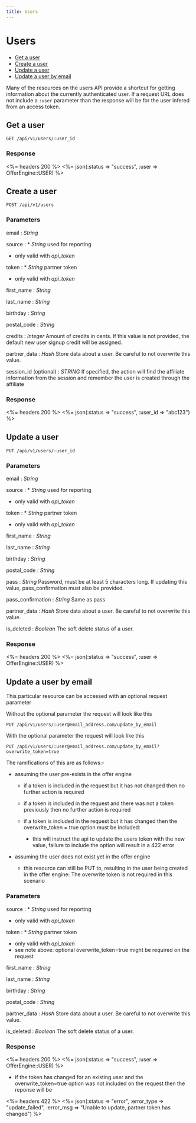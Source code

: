 ```yaml
---
title: Users
---
```


# Users

* [Get a user](/v1/users/#get-a-user)
* [Create a user](/v1/users/#create-a-user)
* [Update a user](/v1/users/#update-a-user)
* [Update a user by email](/v1/users/#update-a-user-by-email)

Many of the resources on the users API provide a shortcut for getting
information about the currently authenticated user. If a request URL
does not include a `:user` parameter than the response will be for the
user infered from an access token.


## Get a user

    GET /api/v1/users/:user_id

### Response

<%= headers 200 %>
<%= json(:status => "success", :user => OfferEngine::USER) %>



## Create a user

    POST /api/v1/users


### Parameters

email
: _String_

source
: * _String_ used for reporting
  * only valid with _api_token_

token
: * _String_ partner token
  * only valid with _api_token_

first_name
: _String_

last_name
: _String_

birthday
: _String_

postal_code
: _String_

credits
: _Integer_ Amount of credits in cents. If this value is not provided, the default new user signup credit will be assigned.

partner_data
: _Hash_ Store data about a user.  Be careful to not overwrite this value.

session_id (optional)
: _STRING_ If specified, the action will find the affiliate information from the session and remember the user is created through the affiliate

### Response

<%= headers 200 %>
<%= json(:status => "success", :user_id => "abc123") %>


## Update a user

    PUT /api/v1/users/:user_id


### Parameters

email
: _String_

source
: * _String_ used for reporting
  * only valid with _api_token_

token
: * _String_ partner token
  * only valid with _api_token_

first_name
: _String_

last_name
: _String_

birthday
: _String_

postal_code
: _String_

pass
: _String_ Password, must be at least 5 characters long. If updating this value, pass_confirmation must also be
provided.

pass_confirmation
: _String_ Same as pass

partner_data
: _Hash_ Store data about a user.  Be careful to not overwrite this value.

is_deleted
: _Boolean_ The soft delete status of a user.

### Response

<%= headers 200 %>
<%= json(:status => "success", :user => OfferEngine::USER) %>


## Update a user by email
This particular resource can be accessed with an optional request parameter

Without the optional parameter the request will look like this

    PUT /api/v1/users/:user@email_address.com/update_by_email

With the optional parameter the request will look like this

    PUT /api/v1/users/:user@email_address.com/update_by_email?overwrite_token=true

The ramifications of this are as follows:-

* assuming the user pre-exists in the offer engine

  * if a token is included in the request but it has not changed
  then no further action is required

  * if a token is included in the request and there was not a token previously
  then no further action is required

  * if a token is included in the request but it has changed
  then the overwrite_token = true option must be included:
    * this will instruct the api to update the users token with the new value,
    failure to include the option will result in a 422 error

* assuming the user does not exist yet in the offer engine

  * this resource can still be PUT to,
  resulting in the user being created in the offer engine:
  The overwrite token is not required in this scenario


### Parameters

source
: * _String_ used for reporting
  * only valid with _api_token_

token
: * _String_ partner token
  * only valid with _api_token_
  * see note above: optional overwrite_token=true might be required on the request

first_name
: _String_

last_name
: _String_

birthday
: _String_

postal_code
: _String_

partner_data
: _Hash_ Store data about a user.  Be careful to not overwrite this value.

is_deleted
: _Boolean_ The soft delete status of a user.


### Response

<%= headers 200 %>
<%= json(:status => "success", :user => OfferEngine::USER) %>

* if the token has changed for an existing user and the overwrite_token=true option
  was not included on the request then the reponse will be

<%= headers 422 %>
<%= json(:status => "error", :error_type => "update_failed", :error_msg => "Unable to update, partner token has changed") %>

